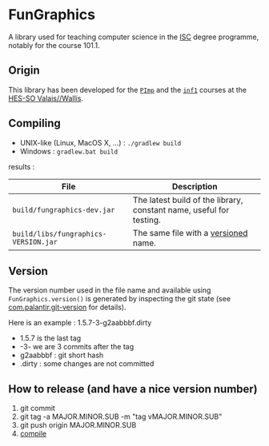 # FunGraphics

A library used for teaching computer science in the [ISC](https://www.hevs.ch/isc) degree programme, notably for the course 101.1.

## Origin

This library has been developed for the [`PImp`](https://isc.hevs.ch/learn/courses/101-1) and the [`inf1`](https://inf1.begincoding.net) courses at the [HES-SO Valais//Wallis](https://www.hevs.ch).

## Compiling

* UNIX-like (Linux, MacOS X, ...) : ```./gradlew build```
* Windows : ```gradlew.bat build```

results :

| File                                 | Description                                                         |
|--------------------------------------|---------------------------------------------------------------------|
| `build/fungraphics-dev.jar`          | The latest build of the library, constant name, useful for testing. |
| `build/libs/fungraphics-VERSION.jar` | The same file with a [versioned](#Version) name.                    |

## Version

The version number used in the file name and available using `FunGraphics.version()` is
generated by inspecting the git state (see [com.palantir.git-version](https://github.com/palantir/gradle-git-version)
for details).

Here is an example : 1.5.7-3-g2aabbbf.dirty

* 1.5.7 is the last tag
* -3- we are 3 commits after the tag
* g2aabbbf : git short hash
* .dirty : some changes are not committed

## How to release (and have a nice version number)

1. git commit
1. git tag -a MAJOR.MINOR.SUB -m "tag vMAJOR.MINOR.SUB"
1. git push origin MAJOR.MINOR.SUB
1. [compile](#Compiling)

